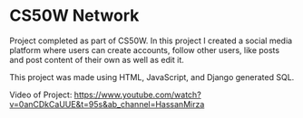 # CS50W Network

Project completed as part of CS50W. In this project I created a social media platform where users can create accounts, follow other users, like posts and post content of their own as well as edit it.

This project was made using HTML, JavaScript, and Django generated SQL.

Video of Project:
https://www.youtube.com/watch?v=0anCDkCaUUE&t=95s&ab_channel=HassanMirza

